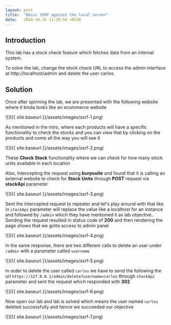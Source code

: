 ```yaml
---
layout: post
title:  "Basic SSRF against the local server"
date:   2024-10-16 11:20:54 +0530
---
```


## Introduction 

This lab has a stock check feature which fetches data from an internal system.

To solve the lab, change the stock check URL to access the admin interface at http://localhost/admin and delete the user carlos. 

## Solution

Once after spinning the lab, we are presented with the following website where it kinda looks like an ecommerce website 

![]({{ site.baseurl }}/assets/images/ssrf-1.png)

As mentioned in the intro, where each products will have a specific functionality to check the stocks and you can view that by clicking on the products and come all the way you will see it 

![]({{ site.baseurl }}/assets/images/ssrf-2.png)

These **Check Stock** functionality where we can check for how many stock units available in each location 

Also, Intercepting the request using **burpsuite** and found that it is calling an external website to check for **Stock Units** through **POST** request via **stockApi** parameter 

![]({{ site.baseurl }}/assets/images/ssrf-3.png)

Sent the Intercepted request to repeater and let's play around with that like in `stockApi` parameter will replace the value like a localhost for an instance and followed by `/admin` which they have mentioned it as lab objective.. Sending the request resulted in status code of **200** and then rendering the page shows that we gotta access to admin panel 

![]({{ site.baseurl }}/assets/images/ssrf-4.png)

In the same response, there are two different calls to delete an user under `/admin` with a parameter called `username`

![]({{ site.baseurl }}/assets/images/ssrf-5.png)


In order to delete the user called `carlos` we have to send the following the url `https://127.0.0.1/admin/delete?username=carlos` through `stockApi` parameter and sent the request which responded with **302** 

![]({{ site.baseurl }}/assets/images/ssrf-6.png)


Now open our lab and lab is solved which means the user named `carlos` deleted successfully and hence we succeeded our objective 


![]({{ site.baseurl }}/assets/images/ssrf-7.png)